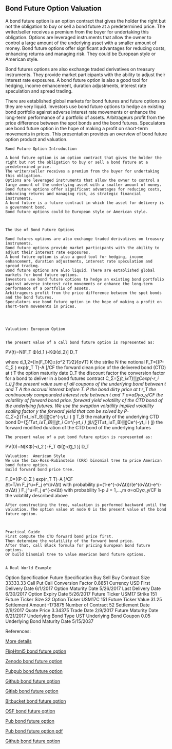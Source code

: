 ## Bond Future Option Valuation

A bond future option is an option contract that gives the holder the right but not the obligation to buy or sell a bond future at a predetermined price. The writer/seller receives a premium from the buyer for undertaking this obligation. Options are leveraged instruments that allow the owner to control a large amount of the underlying asset with a smaller amount of money. Bond future options offer significant advantages for reducing costs, enhancing returns and managing risk. They could be European style or American style. 

Bond futures options are also exchange traded derivatives on treasury instruments. They provide market participants with the ability to adjust their interest rate exposures. A bond future option is also a good tool for hedging, income enhancement, duration adjustments, interest rate speculation and spread trading. 

There are established global markets for bond futures and future options so they are very liquid. Investors use bond future options to hedge an existing bond portfolio against adverse interest rate movements or enhance the long-term performance of a portfolio of assets. Arbitrageurs profit from the price difference between the spot bonds and the bond futures. Speculators use bond future option in the hope of making a profit on short-term movements in prices. This presentation provides an overview of bond future option product and valuation. 


	Bond Future Option Introduction
	
	A bond future option is an option contract that gives the holder the right but not the obligation to buy or sell a bond future at a predetermined price. 
	The writer/seller receives a premium from the buyer for undertaking this obligation.
	Options are leveraged instruments that allow the owner to control a large amount of the underlying asset with a smaller amount of money.
	Bond future options offer significant advantages for reducing costs, enhancing returns and managing risk, as strategic financial instruments.
	A bond future is a future contract in which the asset for delivery is a government bond.
	Bond future options could be European style or American style.



	The Use of Bond Future Options

	Bond futures options are also exchange traded derivatives on treasury instruments. 
	Bond future options provide market participants with the ability to adjust their interest rate exposures.
	A bond future option is also a good tool for hedging, income enhancement, duration adjustments, interest rate speculation and spread trading.
	Bond future options are also liquid. There are established global markets for bond future options.
	Investors use bond future options to hedge an existing bond portfolio against adverse interest rate movements or enhance the long-term performance of a portfolio of assets.
	Arbitrageurs profit from the price difference between the spot bonds and the bond futures.
	Speculators use bond future option in the hope of making a profit on short-term movements in prices. 




	Valuation: European Option


	The present value of a call bond future option is represented as: 


PV(t)=N[F_T Φ(d_1 )-KΦ(d_2)] D_T

where 
d_1,2=[ln(F_T⁄K)±(σ^2 T)⁄2]⁄(σ√T)
K	the strike
	N	the notional
F_T=[(P-C_Σ )  exp⁡(r_T T)-A ]/CF  	the forward clean price of the 
delivered bond (CTD) at t
T	the option maturity date
D_T	the discount factor
   	the conversion factor for a bond to deliver in a bond futures contract
	C_Σ=∑_(t_i≤T)▒〖Cexp(-r_i t_i)〗	the present value sum of all coupons of the 
underlying bond between t and T
	A	the accrual interest before T.
P	the bond dirty price at t
	r_T	the continuously compounded interest rate between t and T
	σ=αDyσ_y/CF	the volatility of forward bond price.
	 	forward yield volatility of the CTD bond of the underlying futures. We use 
the swaption volatility
	 	implied volatility scaling factor
	y	the forward yield that can be solved by P-C_Σ=∑_(T≤t_i≤T_B)▒〖Ce^(-yt_i ) 〗
	T_B	the maturity of the underlying CTD bond
D=(∑_(T≤t_i≤T_B)▒〖t_i Ce^(-yt_i ) 〗)/(∑_(T≤t_i≤T_B)▒〖Ce^(-yt_i ) 〗) 	the forward modified duration of the CTD bond of the 
underlying futures 


	The present value of a put bond future option is represented as: 


PV(0)=N[KΦ(-d_2 )-F_T Φ(〖-d〗_1 )] D_T    


	Valuation:	American Style
	We use the Cox-Ross-Rubinstein (CRR) binomial tree to price American bond future option.
	Build forward bond price tree. 



F_0=[(P-C_Σ )  exp⁡(r_T T)-A ]/CF  
∆t=T/m
F_j^u=F_j e^(σ√∆t) with probability p=(1-e^(-σ√∆t))/(e^(σ√∆t)-e^(-σ√∆t) )
F_j^u=F_j e^(-σ√∆t) with probability 1-p
J = 1,…,m
	σ=αDyσ_y/CF is the volatility described above


	After constructing the tree, valuation is performed backward until the valuation. The option value at node 0 is the present value of the bond future option.



	Practical Guide
	First compute the CTD forward bond price first.
	Then determine the volatility of the forward bond price.
	After that, call Black formula for pricing European bond future options.
	Or build binomial tree to value American bond future options.


	A Real World Example


Option Specification	Future Specification
Buy Sell	Buy	Contract Size	33333.33
Call Put	Call	Conversion Factor	0.8851
Currency	USD	First Delivery Date	6/1/2017
Option Maturity Date	5/26/2017	Last Delivery Date	6/30/2017
Option Expiry Date	5/26/2017	Future Ticker	USM17
Strike	151	Future Ticker Size	32
Option Ticker	USM17C 151	Future Ticker Value	31.25
Settlement Amount	-173875	Number of Contract	52
Settlement Date	2/9/2017	Quote Price	3.34375
		Trade Date	2/9/2017
		Future Maturity Date	6/21/2017
		Underlying Bond Type	UST
		Underlying Bond Coupon	0.05
		Underlying Bond Maturity Date	5/15/2037


References:

[More details](./FiBondFutureOption-12.pdf)

[FlipHtml5 bond future option](https://fliphtml5.com/download/download-pdf-file.php?str=x0DZh9GTud3bENXamgTM1ITM5ITPkl0av9mY)

[Zenodo bond future option](https://zenodo.org/record/3958051/files/FiBondFutureOption-12.pdf)

[Pubpub bond future option](https://fixedincome.pubpub.org/pub/8jo2auig/download/pdf)

[Github bond future option](https://github.com/alanwhite1203/fiBondFutureOption/raw/main/FiBondFutureOption-12.pdf)

[Gitlab bond future option](https://gitlab.com/finance15/fibondfutureoption/-/raw/master/FiBondFutureOption-12.pdf)

[Bitbucket bond future option](https://bitbucket.org/cmrm11/fibondfutureoption/downloads/FiBondFutureOption-12.pdf)

[OSF bond future option](https://osf.io/d2xaj/download)

[Pub bond future option](https://fixedincome.pubpub.org/pub/8jo2auig/release/1)

[Pub bond future option pdf](https://assets.pubpub.org/b1yf2lou/31596541508941.pdf)

[Github bond future option](https://github.com/alanwhite1203/fiBondFutureOption/raw/main/FiBondFutureOption-12.pdf)

   
